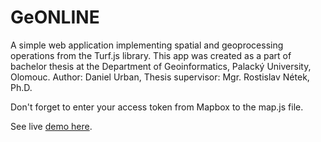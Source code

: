 # GeONLINE
A simple web application implementing spatial and geoprocessing operations from the Turf.js library.
This app was created as a part of bachelor thesis at the Department of Geoinformatics, Palacký University, Olomouc. Author: Daniel Urban, Thesis supervisor: Mgr. Rostislav Nétek, Ph.D.



Don't forget to enter your access token from Mapbox to the map.js file.


See live <a href="http://geoinformatics.upol.cz/dprace/bakalarske/urban20/geonline/index.html" target="_blank">demo here</a>.
